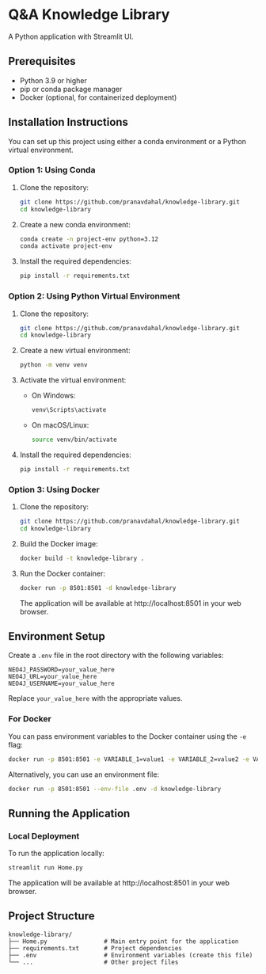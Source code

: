 # Q&A Knowledge Library

A Python application with Streamlit UI.

## Prerequisites
- Python 3.9 or higher
- pip or conda package manager
- Docker (optional, for containerized deployment)

## Installation Instructions

You can set up this project using either a conda environment or a Python virtual environment.

### Option 1: Using Conda

1. Clone the repository:
   ```bash
   git clone https://github.com/pranavdahal/knowledge-library.git
   cd knowledge-library
   ```

2. Create a new conda environment:
   ```bash
   conda create -n project-env python=3.12
   conda activate project-env
   ```

3. Install the required dependencies:
   ```bash
   pip install -r requirements.txt
   ```

### Option 2: Using Python Virtual Environment

1. Clone the repository:
   ```bash
   git clone https://github.com/pranavdahal/knowledge-library.git
   cd knowledge-library
   ```

2. Create a new virtual environment:
   ```bash
   python -m venv venv
   ```

3. Activate the virtual environment:
   - On Windows:
     ```bash
     venv\Scripts\activate
     ```
   - On macOS/Linux:
     ```bash
     source venv/bin/activate
     ```

4. Install the required dependencies:
   ```bash
   pip install -r requirements.txt
   ```

### Option 3: Using Docker

1. Clone the repository:
   ```bash
   git clone https://github.com/pranavdahal/knowledge-library.git
   cd knowledge-library
   ```

2. Build the Docker image:
   ```bash
   docker build -t knowledge-library .
   ```

3. Run the Docker container:
   ```bash
   docker run -p 8501:8501 -d knowledge-library
   ```

   The application will be available at http://localhost:8501 in your web browser.

## Environment Setup

Create a `.env` file in the root directory with the following variables:

```
NEO4J_PASSWORD=your_value_here
NEO4J_URL=your_value_here
NEO4J_USERNAME=your_value_here
```

Replace `your_value_here` with the appropriate values.

### For Docker

You can pass environment variables to the Docker container using the `-e` flag:

```bash
docker run -p 8501:8501 -e VARIABLE_1=value1 -e VARIABLE_2=value2 -e VARIABLE_3=value3 -d knowledge-library
```

Alternatively, you can use an environment file:

```bash
docker run -p 8501:8501 --env-file .env -d knowledge-library
```

## Running the Application

### Local Deployment

To run the application locally:

```bash
streamlit run Home.py
```

The application will be available at http://localhost:8501 in your web browser.

## Project Structure

```
knowledge-library/
├── Home.py                # Main entry point for the application
├── requirements.txt       # Project dependencies
├── .env                   # Environment variables (create this file)
└── ...                    # Other project files
```
